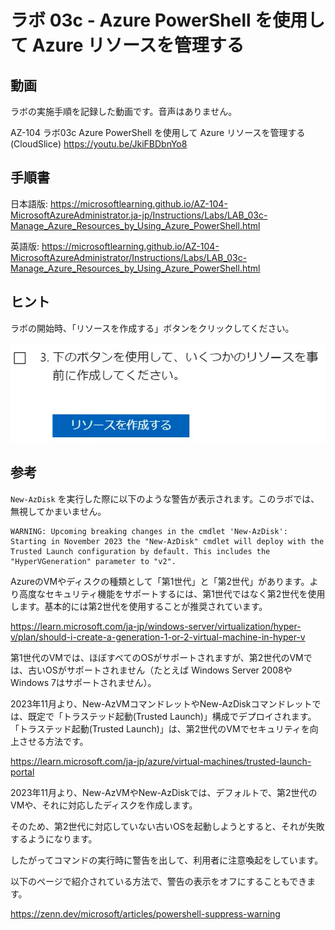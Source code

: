 # ラボ 03c - Azure PowerShell を使用して Azure リソースを管理する



## 動画

ラボの実施手順を記録した動画です。音声はありません。

AZ-104 ラボ03c Azure PowerShell を使用して Azure リソースを管理する(CloudSlice)
https://youtu.be/JkiFBDbnYo8

## 手順書

日本語版:
https://microsoftlearning.github.io/AZ-104-MicrosoftAzureAdministrator.ja-jp/Instructions/Labs/LAB_03c-Manage_Azure_Resources_by_Using_Azure_PowerShell.html

英語版:
https://microsoftlearning.github.io/AZ-104-MicrosoftAzureAdministrator/Instructions/Labs/LAB_03c-Manage_Azure_Resources_by_Using_Azure_PowerShell.html

## ヒント

ラボの開始時、「リソースを作成する」ボタンをクリックしてください。

![](images/ss-2023-07-01-15-19-30.png)

## 参考

`New-AzDisk` を実行した際に以下のような警告が表示されます。このラボでは、無視してかまいません。

```
WARNING: Upcoming breaking changes in the cmdlet 'New-AzDisk':
Starting in November 2023 the "New-AzDisk" cmdlet will deploy with the Trusted Launch configuration by default. This includes the "HyperVGeneration" parameter to "v2".
```

AzureのVMやディスクの種類として「第1世代」と「第2世代」があります。より高度なセキュリティ機能をサポートするには、第1世代ではなく第2世代を使用します。基本的には第2世代を使用することが推奨されています。

https://learn.microsoft.com/ja-jp/windows-server/virtualization/hyper-v/plan/should-i-create-a-generation-1-or-2-virtual-machine-in-hyper-v

第1世代のVMでは、ほぼすべてのOSがサポートされますが、第2世代のVMでは、古いOSがサポートされません（たとえば Windows Server 2008やWindows 7はサポートされません）。

2023年11月より、New-AzVMコマンドレットやNew-AzDiskコマンドレットでは、既定で「トラステッド起動(Trusted Launch)」構成でデプロイされます。「トラステッド起動(Trusted Launch)」は、第2世代のVMでセキュリティを向上させる方法です。

https://learn.microsoft.com/ja-jp/azure/virtual-machines/trusted-launch-portal

2023年11月より、New-AzVMやNew-AzDiskでは、デフォルトで、第2世代のVMや、それに対応したディスクを作成します。

そのため、第2世代に対応していない古いOSを起動しようとすると、それが失敗するようになります。

したがってコマンドの実行時に警告を出して、利用者に注意喚起をしています。

以下のページで紹介されている方法で、警告の表示をオフにすることもできます。

https://zenn.dev/microsoft/articles/powershell-suppress-warning
